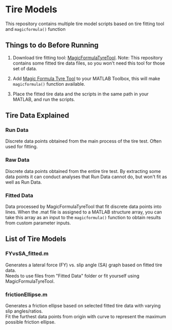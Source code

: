 # Tire Models

This repository contains multiple tire model scripts based on tire fitting tool and ```magicformula()``` function

## Things to do Before Running

1. Download tire fitting tool: [MagicFormulaTyreTool](https://www.mathworks.com/matlabcentral/fileexchange/111375-magic-formula-tyre-tool). 
Note: This repository contains some fitted tire data files, so you won't need this tool for those set of data.

2. Add [Magic Formula Tyre Tool](https://www.mathworks.com/matlabcentral/fileexchange/111375-magic-formula-tyre-tool) to your MATLAB Toolbox, this will make ```magicformula()``` function available.

3. Place the fitted tire data and the scripts in the same path in your MATLAB, and run the scripts.

## Tire Data Explained

### Run Data

Discrete data points obtained from the main process of the tire test. Often used for fitting.

### Raw Data

Discrete data points obtained from the entire tire test. By extracting some data points it can conduct analyses that Run Data cannot do, but won't fit as well as Run Data.

### Fitted Data

Data processed by MagicFormulaTyreTool that fit discrete data points into lines. When the .mat file is assigned to a MATLAB structure array, you can take this array as an input to the ```magicformula()``` function to obtain results from custom parameter inputs.

## List of Tire Models

### FYvsSA_fitted.m

Generates a lateral force (FY) vs. slip angle (SA) graph based on fitted tire data. <br/>
Needs to use files from "Fitted Data" folder or fit yourself using MagicFormulaTyreTool.

### frictionEllipse.m

Generates a friction ellipse based on selected fitted tire data with varying slip angles/ratios. <br/>
Fit the furthest data points from origin with curve to represent the maximum possible friction ellipse.
